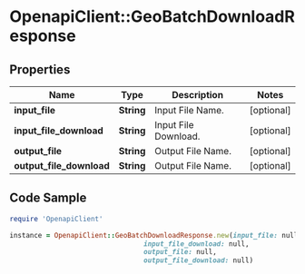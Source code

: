 # OpenapiClient::GeoBatchDownloadResponse

## Properties

Name | Type | Description | Notes
------------ | ------------- | ------------- | -------------
**input_file** | **String** | Input File Name. | [optional] 
**input_file_download** | **String** | Input File Download. | [optional] 
**output_file** | **String** | Output File Name. | [optional] 
**output_file_download** | **String** | Output File Name. | [optional] 

## Code Sample

```ruby
require 'OpenapiClient'

instance = OpenapiClient::GeoBatchDownloadResponse.new(input_file: null,
                                 input_file_download: null,
                                 output_file: null,
                                 output_file_download: null)
```


